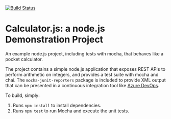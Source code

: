 [![Build Status](https://dev.azure.com/macieopi/Integrating%20External%20Source%20Control%20with%20Azure%20Pipelines/_apis/build/status/Macieopi.calculator?branchName=refs%2Fpull%2F1%2Fmerge)](https://dev.azure.com/macieopi/Integrating%20External%20Source%20Control%20with%20Azure%20Pipelines/_build/latest?definitionId=6&branchName=refs%2Fpull%2F1%2Fmerge)

Calculator.js: a node.js Demonstration Project
==============================================
An example node.js project, including tests with mocha, that behaves like
a pocket calculator.

The project contains a simple node.js application that exposes REST APIs
to perform arithmetic on integers, and provides a test suite with mocha
and chai.  The `mocha-junit-reporters` package is included to provide XML
output that can be presented in a continuous integration tool like
[Azure DevOps](https://azure.com/devops).

To build, simply:

1. Runs `npm install` to install dependencies.
2. Runs `npm test` to run Mocha and execute the unit tests.

